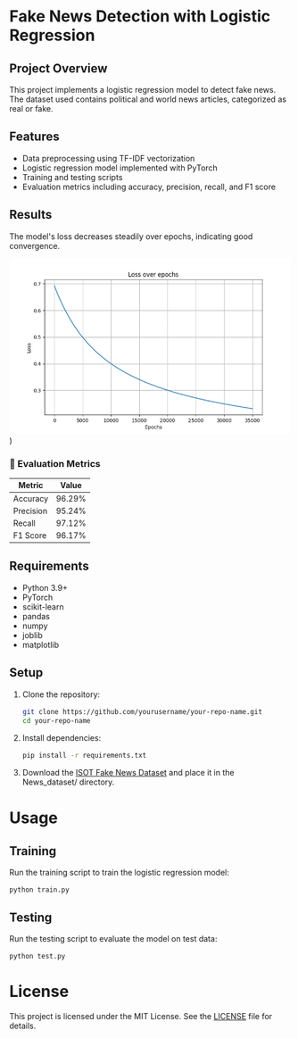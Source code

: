 # Fake News Detection with Logistic Regression

## Project Overview
This project implements a logistic regression model to detect fake news. The dataset used contains political and world news articles, categorized as real or fake.

## Features
- Data preprocessing using TF-IDF vectorization
- Logistic regression model implemented with PyTorch
- Training and testing scripts
- Evaluation metrics including accuracy, precision, recall, and F1 score

## Results
The model's loss decreases steadily over epochs, indicating good convergence.

![Loss of each 50 epochs](https://github.com/Lov-zz/Fake-News-Detector/blob/main/loss_plot.png))

### 🔢 Evaluation Metrics

| Metric       | Value   |
|--------------|---------|
| Accuracy     | 96.29%  |
| Precision    | 95.24%  |
| Recall       | 97.12%  |
| F1 Score     | 96.17%  |

## Requirements
- Python 3.9+
- PyTorch
- scikit-learn
- pandas
- numpy
- joblib
- matplotlib

## Setup
1. Clone the repository:
    ```bash
    git clone https://github.com/yourusername/your-repo-name.git
   cd your-repo-name
2. Install dependencies:
    ```bash
    pip install -r requirements.txt
3. Download the [ISOT Fake News Dataset](https://www.kaggle.com/datasets/emineyetm/fake-news-detection-datasets/data) and place it in the News_dataset/ directory.

# Usage
## Training
Run the training script to train the logistic regression model:
```
python train.py
```
## Testing
Run the testing script to evaluate the model on test data:
```
python test.py
```

# License
This project is licensed under the MIT License. See the [LICENSE](Fake_news_detector\LICENSE) file for details.
